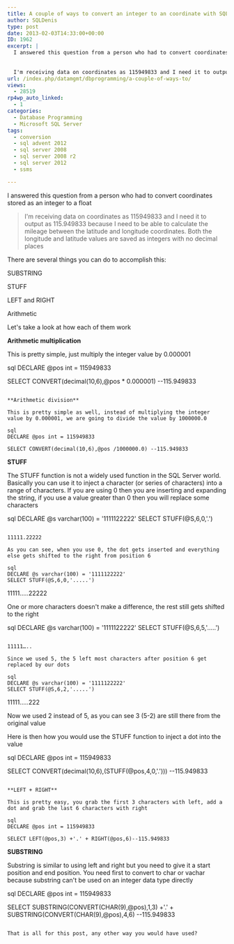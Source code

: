 ```yaml
---
title: A couple of ways to convert an integer to an coordinate with SQL Server
author: SQLDenis
type: post
date: 2013-02-03T14:33:00+00:00
ID: 1962
excerpt: |
  I answered this question from a person who had to convert coordinates stored as an integer to a float
  
  
  I'm receiving data on coordinates as 115949833 and I need it to output as 115.949833 because I need to be able to calculate the mileage between th&hellip;
url: /index.php/datamgmt/dbprogramming/a-couple-of-ways-to/
views:
  - 28519
rp4wp_auto_linked:
  - 1
categories:
  - Database Programming
  - Microsoft SQL Server
tags:
  - conversion
  - sql advent 2012
  - sql server 2008
  - sql server 2008 r2
  - sql server 2012
  - ssms

---
```

I answered this question from a person who had to convert coordinates stored as an integer to a float

> I'm receiving data on coordinates as 115949833 and I need it to output as 115.949833 because I need to be able to calculate the mileage between the latitude and longitude coordinates. Both the longitude and latitude values are saved as integers with no decimal places

There are several things you can do to accomplish this:
  
SUBSTRING
  
STUFF
  
LEFT and RIGHT
  
Arithmetic

Let's take a look at how each of them work

**Arithmetic multiplication** 
  
This is pretty simple, just multiply the integer value by 0.000001

sql
DECLARE @pos int = 115949833 

SELECT CONVERT(decimal(10,6),@pos * 0.000001) --115.949833
```

**Arithmetic division**
  
This is pretty simple as well, instead of multiplying the integer value by 0.000001, we are going to divide the value by 1000000.0

sql
DECLARE @pos int = 115949833 

SELECT CONVERT(decimal(10,6),@pos /1000000.0) --115.949833
```

**STUFF**
  
The STUFF function is not a widely used function in the SQL Server world. Basically you can use it to inject a character (or series of characters) into a range of characters. If you are using 0 then you are inserting and expanding the string, if you use a value greater than 0 then you will replace some characters

sql
DECLARE @s varchar(100) = '1111122222'
SELECT STUFF(@S,6,0,'.') 
```

11111.22222

As you can see, when you use 0, the dot gets inserted and everything else gets shifted to the right from position 6

sql
DECLARE @s varchar(100) = '1111122222'
SELECT STUFF(@S,6,0,'.....')
```

11111…..22222

One or more characters doesn't make a difference, the rest still gets shifted to the right

sql
DECLARE @s varchar(100) = '1111122222'
SELECT STUFF(@S,6,5,'.....')
```

11111…..

Since we used 5, the 5 left most characters after position 6 get replaced by our dots

sql
DECLARE @s varchar(100) = '1111122222'
SELECT STUFF(@S,6,2,'.....')
```

11111…..222

Now we used 2 instead of 5, as you can see 3 (5-2) are still there from the original value

Here is then how you would use the STUFF function to inject a dot into the value

sql
DECLARE @pos int = 115949833 

SELECT CONVERT(decimal(10,6),(STUFF(@pos,4,0,'.'))) --115.949833
```

**LEFT + RIGHT**
  
This is pretty easy, you grab the first 3 characters with left, add a dot and grab the last 6 characters with right

sql
DECLARE @pos int = 115949833 

SELECT LEFT(@pos,3) +'.' + RIGHT(@pos,6)--115.949833
```

**SUBSTRING**
  
Substring is similar to using left and right but you need to give it a start position and end position. You need first to convert to char or vachar because substring can't be used on an integer data type directly

sql
DECLARE @pos int = 115949833 

SELECT SUBSTRING(CONVERT(CHAR(9),@pos),1,3) +'.' + SUBSTRING(CONVERT(CHAR(9),@pos),4,6) --115.949833
```

That is all for this post, any other way you would have used?